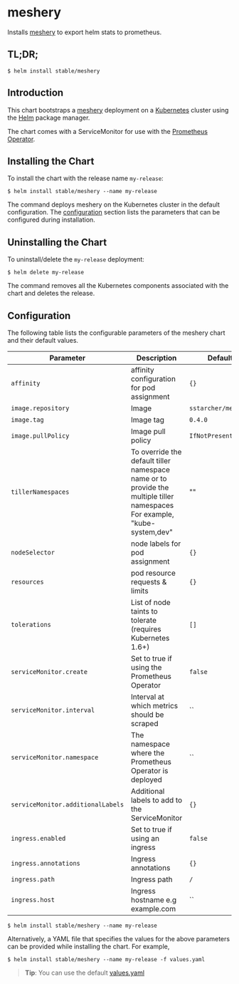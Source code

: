 # meshery

Installs [meshery](https://github.com/sstarcher/meshery) to export helm stats to prometheus.

## TL;DR;

```console
$ helm install stable/meshery
```

## Introduction

This chart bootstraps a [meshery](https://github.com/sstarcher/meshery) deployment on a [Kubernetes](http://kubernetes.io) cluster using the [Helm](https://helm.sh) package manager.

The chart comes with a ServiceMonitor for use with the [Prometheus Operator](https://github.com/helm/charts/tree/master/stable/prometheus-operator).

## Installing the Chart

To install the chart with the release name `my-release`:

```console
$ helm install stable/meshery --name my-release
```

The command deploys meshery on the Kubernetes cluster in the default configuration. The [configuration](#configuration) section lists the parameters that can be configured during installation.

## Uninstalling the Chart

To uninstall/delete the `my-release` deployment:

```console
$ helm delete my-release
```

The command removes all the Kubernetes components associated with the chart and deletes the release.

## Configuration

The following table lists the configurable parameters of the meshery chart and their default values.

Parameter | Description | Default
--- | --- | ---
`affinity` | affinity configuration for pod assignment | `{}`
`image.repository` | Image | `sstarcher/meshery`
`image.tag` | Image tag | `0.4.0`
`image.pullPolicy` | Image pull policy | `IfNotPresent`
`tillerNamespaces` | To override the default tiller namespace name or to provide the multiple tiller namespaces For example, "kube-system,dev" | ""
`nodeSelector` | node labels for pod assignment | `{}`
`resources` | pod resource requests & limits | `{}`
`tolerations` | List of node taints to tolerate (requires Kubernetes 1.6+) | `[]`
`serviceMonitor.create` | Set to true if using the Prometheus Operator | `false`
`serviceMonitor.interval` | Interval at which metrics should be scraped | ``
`serviceMonitor.namespace` | The namespace where the Prometheus Operator is deployed | ``
`serviceMonitor.additionalLabels` | Additional labels to add to the ServiceMonitor | `{}`
`ingress.enabled` | Set to true if using an ingress | `false`
`ingress.annotations` | Ingress annotations | `{}`
`ingress.path` | Ingress path | `/`
`ingress.host` | Ingress hostname e.g example.com | ``
```console
$ helm install stable/meshery --name my-release
```

Alternatively, a YAML file that specifies the values for the above parameters can be provided while installing the chart. For example,

```console
$ helm install stable/meshery --name my-release -f values.yaml
```

> **Tip**: You can use the default [values.yaml](values.yaml)
